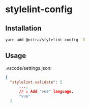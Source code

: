 # stylelint-config

## Installation

```sh
yarn add @nitra/stylelint-config -D
```

## Usage

 .vscode/settings.json:

```json
{
  "stylelint.validate": [
      ...,
      // ↓ Add "vue" language.
      "vue"
  ]
```
